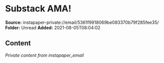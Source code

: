 # Substack AMA!

**Source:** instapaper-private://email/5361f9918069be083370b79f285fee35/
**Folder:** Unread
**Added:** 2021-08-05T08:04:02




## Content
*Private content from instapaper_email*
